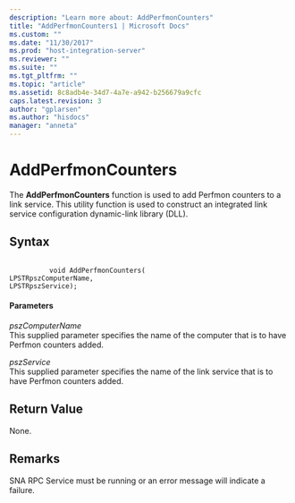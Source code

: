 ```yaml
---
description: "Learn more about: AddPerfmonCounters"
title: "AddPerfmonCounters1 | Microsoft Docs"
ms.custom: ""
ms.date: "11/30/2017"
ms.prod: "host-integration-server"
ms.reviewer: ""
ms.suite: ""
ms.tgt_pltfrm: ""
ms.topic: "article"
ms.assetid: 8c8adb4e-34d7-4a7e-a942-b256679a9cfc
caps.latest.revision: 3
author: "gplarsen"
ms.author: "hisdocs"
manager: "anneta"
---
```

# AddPerfmonCounters
The **AddPerfmonCounters** function is used to add Perfmon counters to a link service. This utility function is used to construct an integrated link service configuration dynamic-link library (DLL).  
  
## Syntax  
  
```  
  
          void AddPerfmonCounters(   
LPSTRpszComputerName,  
LPSTRpszService);  
```  
  
#### Parameters  
 *pszComputerName*  
 This supplied parameter specifies the name of the computer that is to have Perfmon counters added.  
  
 *pszService*  
 This supplied parameter specifies the name of the link service that is to have Perfmon counters added.  
  
## Return Value  
 None.  
  
## Remarks  
 SNA RPC Service must be running or an error message will indicate a failure.
